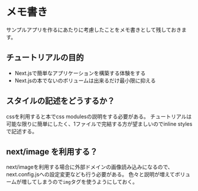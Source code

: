 # メモ書き

サンプルアプリを作るにあたりに考慮したことをメモ書きとして残しておきます。

## チュートリアルの目的

- Next.jsで簡単なアプリケーションを構築する体験をする
- Next.jsの本でないのボリュームは出来るだけ最小限に抑える

## スタイルの記述をどうするか？

cssを利用すると本でcss modulesの説明をする必要がある。
チュートリアルは可能な限りに簡単にしたく、1ファイルで完結する方が望ましいのでinline stylesで記述する。

## next/image を利用する？

next/imageを利用する場合に外部ドメインの画像読み込みになるので、next.config.jsへの設定変更なども行う必要がある。
色々と説明が増えてボリュームが増してしまうので`img`タグを使うようにしておく。

